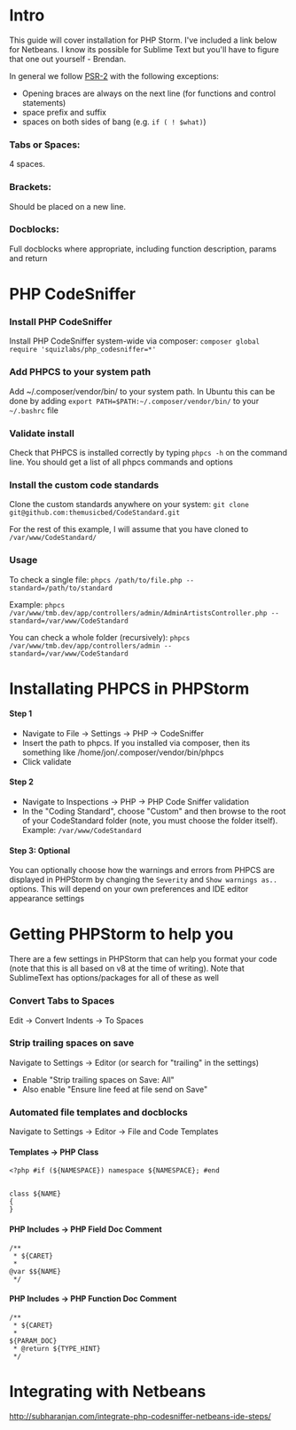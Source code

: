 # Intro

This guide will cover installation for PHP Storm. I've included a link below for Netbeans.
I know its possible for Sublime Text but you'll have to figure that one out yourself - Brendan.

In general we follow [PSR-2](https://github.com/php-fig/fig-standards/blob/master/accepted/PSR-2-coding-style-guide.md) with the following exceptions:

- Opening braces are always on the next line (for functions and control statements)
- space prefix and suffix
- spaces on both sides of bang (e.g. `if ( ! $what)`)

### Tabs or Spaces:
4 spaces.

### Brackets:
Should be placed on a new line.

### Docblocks:
Full docblocks where appropriate, including function description, params and return

# PHP CodeSniffer
### Install PHP CodeSniffer
Install PHP CodeSniffer system-wide via composer: `composer global require 'squizlabs/php_codesniffer=*'`

### Add PHPCS to your system path
Add ~/.composer/vendor/bin/ to your system path. In Ubuntu this can be done by adding  `export PATH=$PATH:~/.composer/vendor/bin/` to your `~/.bashrc` file

### Validate install
Check that PHPCS is installed correctly by typing `phpcs -h` on the command line. You should get a list of all phpcs commands and options

### Install the custom code standards
Clone the custom standards anywhere on your system: `git clone git@github.com:themusicbed/CodeStandard.git`

For the rest of this example, I will assume that you have cloned to `/var/www/CodeStandard/`

### Usage
To check a single file: 
`phpcs /path/to/file.php --standard=/path/to/standard`

Example: 
`phpcs /var/www/tmb.dev/app/controllers/admin/AdminArtistsController.php --standard=/var/www/CodeStandard`

You can check a whole folder (recursively): 
`phpcs /var/www/tmb.dev/app/controllers/admin --standard=/var/www/CodeStandard` 

# Installating PHPCS in PHPStorm

#### Step 1
- Navigate to File -> Settings -> PHP -> CodeSniffer
- Insert the path to phpcs. If you installed via composer, then its something like /home/jon/.composer/vendor/bin/phpcs
- Click validate

#### Step 2
- Navigate to Inspections -> PHP -> PHP Code Sniffer validation
- In the "Coding Standard", choose "Custom" and then browse to the root of your CodeStandard folder (note, you must choose the folder itself). Example: `/var/www/CodeStandard`

#### Step 3: Optional
You can optionally choose how the warnings and errors from PHPCS are displayed in PHPStorm by changing the `Severity` and `Show warnings as..` options. This will depend on your own preferences and IDE editor appearance settings

# Getting PHPStorm to help you
There are a few settings in PHPStorm that can help you format your code (note that this is all based on v8 at the time of writing). Note that SublimeText has options/packages for all of these as well

### Convert Tabs to Spaces
Edit -> Convert Indents -> To Spaces

### Strip trailing spaces on save
Navigate to Settings -> Editor (or search for "trailing" in the settings)

- Enable "Strip trailing spaces on Save: All"
- Also enable "Ensure line feed at file send on Save"

### Automated file templates and docblocks
Navigate to Settings -> Editor -> File and Code Templates

#### Templates -> PHP Class
```
<?php #if (${NAMESPACE}) namespace ${NAMESPACE}; #end


class ${NAME}
{
}
```

#### PHP Includes -> PHP Field Doc Comment
```
/**
 * ${CARET}
 *
@var $${NAME}
 */
```

#### PHP Includes -> PHP Function Doc Comment
```
/**
 * ${CARET}
 *
${PARAM_DOC}
 * @return ${TYPE_HINT}
 */
```

# Integrating with Netbeans
http://subharanjan.com/integrate-php-codesniffer-netbeans-ide-steps/
